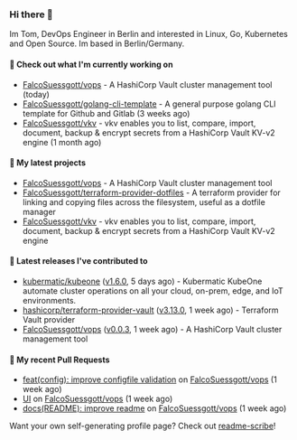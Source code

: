 ### Hi there 👋

Im Tom, DevOps Engineer in Berlin and interested in Linux, Go, Kubernetes and Open Source.
Im based in Berlin/Germany.

#### 👷 Check out what I'm currently working on

- [FalcoSuessgott/vops](https://github.com/FalcoSuessgott/vops) - A HashiCorp Vault cluster management tool (today)
- [FalcoSuessgott/golang-cli-template](https://github.com/FalcoSuessgott/golang-cli-template) - A general purpose golang CLI  template for Github and Gitlab (3 weeks ago)
- [FalcoSuessgott/vkv](https://github.com/FalcoSuessgott/vkv) - vkv enables you to list, compare, import, document, backup &amp; encrypt secrets from a HashiCorp Vault KV-v2 engine (1 month ago)

#### 🌱 My latest projects

- [FalcoSuessgott/vops](https://github.com/FalcoSuessgott/vops) - A HashiCorp Vault cluster management tool
- [FalcoSuessgott/terraform-provider-dotfiles](https://github.com/FalcoSuessgott/terraform-provider-dotfiles) - A terraform provider for linking and copying files across the filesystem, useful as a dotfile manager
- [FalcoSuessgott/vkv](https://github.com/FalcoSuessgott/vkv) - vkv enables you to list, compare, import, document, backup &amp; encrypt secrets from a HashiCorp Vault KV-v2 engine

#### 🔭 Latest releases I've contributed to

- [kubermatic/kubeone](https://github.com/kubermatic/kubeone) ([v1.6.0](https://github.com/kubermatic/kubeone/releases/tag/v1.6.0), 5 days ago) - Kubermatic KubeOne automate cluster operations on all your cloud, on-prem, edge, and IoT environments.  
- [hashicorp/terraform-provider-vault](https://github.com/hashicorp/terraform-provider-vault) ([v3.13.0](https://github.com/hashicorp/terraform-provider-vault/releases/tag/v3.13.0), 1 week ago) - Terraform Vault provider
- [FalcoSuessgott/vops](https://github.com/FalcoSuessgott/vops) ([v0.0.3](https://github.com/FalcoSuessgott/vops/releases/tag/v0.0.3), 1 week ago) - A HashiCorp Vault cluster management tool

#### 🔨 My recent Pull Requests

- [feat(config): improve configfile validation](https://github.com/FalcoSuessgott/vops/pull/8) on [FalcoSuessgott/vops](https://github.com/FalcoSuessgott/vops) (1 week ago)
- [UI](https://github.com/FalcoSuessgott/vops/pull/7) on [FalcoSuessgott/vops](https://github.com/FalcoSuessgott/vops) (1 week ago)
- [docs(README): improve readme](https://github.com/FalcoSuessgott/vops/pull/6) on [FalcoSuessgott/vops](https://github.com/FalcoSuessgott/vops) (1 week ago)

Want your own self-generating profile page? Check out [readme-scribe](https://github.com/muesli/readme-scribe)!